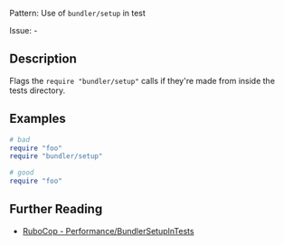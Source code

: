 Pattern: Use of `bundler/setup` in test

Issue: -

## Description

Flags the `require "bundler/setup"` calls if they're made from inside the tests directory.

## Examples

```ruby
# bad
require "foo"
require "bundler/setup"

# good
require "foo"
```

## Further Reading

* [RuboCop - Performance/BundlerSetupInTests](https://github.com/utkarsh2102/rubocop-packaging/blob/master/lib/rubocop/cop/packaging/bundler_setup_in_tests.rb)